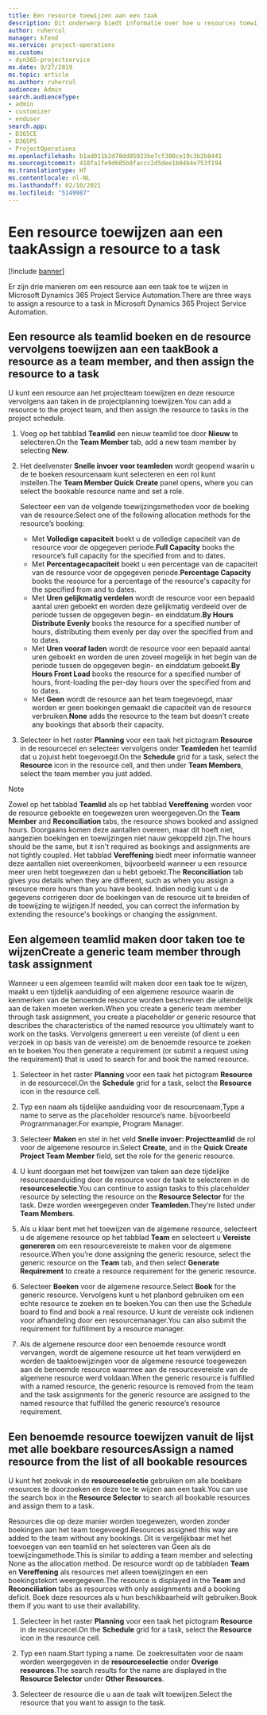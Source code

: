 ```yaml
---
title: Een resource toewijzen aan een taak
description: Dit onderwerp biedt informatie over hoe u resources toewijst aan taken.
author: ruhercul
manager: kfend
ms.service: project-operations
ms.custom:
- dyn365-projectservice
ms.date: 9/27/2019
ms.topic: article
ms.author: ruhercul
audience: Admin
search.audienceType:
- admin
- customizer
- enduser
search.app:
- D365CE
- D365PS
- ProjectOperations
ms.openlocfilehash: b1ad011b2d78dd85023be7cf380ce19c3b2b8441
ms.sourcegitcommit: 418fa1fe9d605b8faccc2d5dee1b04b4e753f194
ms.translationtype: HT
ms.contentlocale: nl-NL
ms.lasthandoff: 02/10/2021
ms.locfileid: "5149987"
---
```

# <a name="assign-a-resource-to-a-task"></a><span data-ttu-id="f161e-103">Een resource toewijzen aan een taak</span><span class="sxs-lookup"><span data-stu-id="f161e-103">Assign a resource to a task</span></span>

[!include [banner](../includes/psa-now-project-operations.md)]

<span data-ttu-id="f161e-104">Er zijn drie manieren om een resource aan een taak toe te wijzen in Microsoft Dynamics 365 Project Service Automation.</span><span class="sxs-lookup"><span data-stu-id="f161e-104">There are three ways to assign a resource to a task in Microsoft Dynamics 365 Project Service Automation.</span></span>

## <a name="book-a-resource-as-a-team-member-and-then-assign-the-resource-to-a-task"></a><span data-ttu-id="f161e-105">Een resource als teamlid boeken en de resource vervolgens toewijzen aan een taak</span><span class="sxs-lookup"><span data-stu-id="f161e-105">Book a resource as a team member, and then assign the resource to a task</span></span>

<span data-ttu-id="f161e-106">U kunt een resource aan het projectteam toewijzen en deze resource vervolgens aan taken in de projectplanning toewijzen.</span><span class="sxs-lookup"><span data-stu-id="f161e-106">You can add a resource to the project team, and then assign the resource to tasks in the project schedule.</span></span>

1. <span data-ttu-id="f161e-107">Voeg op het tabblad **Teamlid** een nieuw teamlid toe door **Nieuw** te selecteren.</span><span class="sxs-lookup"><span data-stu-id="f161e-107">On the **Team Member** tab, add a new team member by selecting **New**.</span></span> 

2. <span data-ttu-id="f161e-108">Het deelvenster **Snelle invoer voor teamleden** wordt geopend waarin u de te boeken resourcenaam kunt selecteren en een rol kunt instellen.</span><span class="sxs-lookup"><span data-stu-id="f161e-108">The **Team Member Quick Create** panel opens, where you can select the bookable resource name and set a role.</span></span> 

    <span data-ttu-id="f161e-109">Selecteer een van de volgende toewijzingsmethoden voor de boeking van de resource:</span><span class="sxs-lookup"><span data-stu-id="f161e-109">Select one of the following allocation methods for the resource’s booking:</span></span>

    - <span data-ttu-id="f161e-110">Met **Volledige capaciteit** boekt u de volledige capaciteit van de resource voor de opgegeven periode.</span><span class="sxs-lookup"><span data-stu-id="f161e-110">**Full Capacity** books the resource’s full capacity for the specified from and to dates.</span></span>
    - <span data-ttu-id="f161e-111">Met **Percentagecapaciteit** boekt u een percentage van de capaciteit van de resource voor de opgegeven periode.</span><span class="sxs-lookup"><span data-stu-id="f161e-111">**Percentage Capacity** books the resource for a percentage of the resource's capacity for the specified from and to dates.</span></span>
    - <span data-ttu-id="f161e-112">Met **Uren gelijkmatig verdelen** wordt de resource voor een bepaald aantal uren geboekt en worden deze gelijkmatig verdeeld over de periode tussen de opgegeven begin- en einddatum.</span><span class="sxs-lookup"><span data-stu-id="f161e-112">**By Hours Distribute Evenly** books the resource for a specified number of hours, distributing them evenly per day over the specified from and to dates.</span></span>
    - <span data-ttu-id="f161e-113">Met **Uren vooraf laden** wordt de resource voor een bepaald aantal uren geboekt en worden de uren zoveel mogelijk in het begin van de periode tussen de opgegeven begin- en einddatum geboekt.</span><span class="sxs-lookup"><span data-stu-id="f161e-113">**By Hours Front Load** books the resource for a specified number of hours, front-loading the per-day hours over the specified from and to dates.</span></span>
    - <span data-ttu-id="f161e-114">Met **Geen** wordt de resource aan het team toegevoegd, maar worden er geen boekingen gemaakt die capaciteit van de resource verbruiken.</span><span class="sxs-lookup"><span data-stu-id="f161e-114">**None** adds the resource to the team but doesn’t create any bookings that absorb their capacity.</span></span>

3. <span data-ttu-id="f161e-115">Selecteer in het raster **Planning** voor een taak het pictogram **Resource** in de resourcecel en selecteer vervolgens onder **Teamleden** het teamlid dat u zojuist hebt toegevoegd.</span><span class="sxs-lookup"><span data-stu-id="f161e-115">On the **Schedule** grid for a task, select the **Resource** icon in the resource cell, and then under **Team Members**, select the team member you just added.</span></span> 

> [!NOTE]
> <span data-ttu-id="f161e-116">Zowel op het tabblad **Teamlid** als op het tabblad **Vereffening** worden voor de resource geboekte en toegewezen uren weergegeven.</span><span class="sxs-lookup"><span data-stu-id="f161e-116">On the **Team Member** and **Reconciliation** tabs, the resource shows booked and assigned hours.</span></span> <span data-ttu-id="f161e-117">Doorgaans komen deze aantallen overeen, maar dit hoeft niet, aangezien boekingen en toewijzingen niet nauw gekoppeld zijn.</span><span class="sxs-lookup"><span data-stu-id="f161e-117">The hours should be the same, but it isn't required as bookings and assignments are not tightly coupled.</span></span> <span data-ttu-id="f161e-118">Het tabblad **Vereffening** biedt meer informatie wanneer deze aantallen niet overeenkomen, bijvoorbeeld wanneer u een resource meer uren hebt toegewezen dan u hebt geboekt.</span><span class="sxs-lookup"><span data-stu-id="f161e-118">The **Reconciliation** tab gives you details when they are different, such as when you assign a resource more hours than you have booked.</span></span> <span data-ttu-id="f161e-119">Indien nodig kunt u de gegevens corrigeren door de boekingen van de resource uit te breiden of de toewijzing te wijzigen.</span><span class="sxs-lookup"><span data-stu-id="f161e-119">If needed, you can correct the information by extending the resource's bookings or changing the assignment.</span></span>

## <a name="create-a-generic-team-member-through-task-assignment"></a><span data-ttu-id="f161e-120">Een algemeen teamlid maken door taken toe te wijzen</span><span class="sxs-lookup"><span data-stu-id="f161e-120">Create a generic team member through task assignment</span></span>

<span data-ttu-id="f161e-121">Wanneer u een algemeen teamlid wilt maken door een taak toe te wijzen, maakt u een tijdelijk aanduiding of een algemene resource waarin de kenmerken van de benoemde resource worden beschreven die uiteindelijk aan de taken moeten werken.</span><span class="sxs-lookup"><span data-stu-id="f161e-121">When you create a generic team member through task assignment, you create a placeholder or generic resource that describes the characteristics of the named resource you ultimately want to work on the tasks.</span></span> <span data-ttu-id="f161e-122">Vervolgens genereert u een vereiste (of dient u een verzoek in op basis van de vereiste) om de benoemde resource te zoeken en te boeken.</span><span class="sxs-lookup"><span data-stu-id="f161e-122">You then generate a requirement (or submit a request using the requirement) that is used to search for and book the named resource.</span></span>

1. <span data-ttu-id="f161e-123">Selecteer in het raster **Planning** voor een taak het pictogram **Resource** in de resourcecel.</span><span class="sxs-lookup"><span data-stu-id="f161e-123">On the **Schedule** grid for a task, select the **Resource** icon in the resource cell.</span></span>

2. <span data-ttu-id="f161e-124">Typ een naam als tijdelijke aanduiding voor de resourcenaam,</span><span class="sxs-lookup"><span data-stu-id="f161e-124">Type a name to serve as the placeholder resource’s name.</span></span> <span data-ttu-id="f161e-125">bijvoorbeeld Programmanager.</span><span class="sxs-lookup"><span data-stu-id="f161e-125">For example, Program Manager.</span></span>

3. <span data-ttu-id="f161e-126">Selecteer **Maken** en stel in het veld **Snelle invoer: Projectteamlid** de rol voor de algemene resource in.</span><span class="sxs-lookup"><span data-stu-id="f161e-126">Select **Create**, and in the **Quick Create Project Team Member** field, set the role for the generic resource.</span></span>

4. <span data-ttu-id="f161e-127">U kunt doorgaan met het toewijzen van taken aan deze tijdelijke resourceaanduiding door de resource voor de taak te selecteren in de **resourceselectie**.</span><span class="sxs-lookup"><span data-stu-id="f161e-127">You can continue to assign tasks to this placeholder resource by selecting the resource on the **Resource Selector** for the task.</span></span> <span data-ttu-id="f161e-128">Deze worden weergegeven onder **Teamleden**.</span><span class="sxs-lookup"><span data-stu-id="f161e-128">They’re listed under **Team Members**.</span></span>

5. <span data-ttu-id="f161e-129">Als u klaar bent met het toewijzen van de algemene resource, selecteert u de algemene resource op het tabblad **Team** en selecteert u **Vereiste genereren** om een resourcevereiste te maken voor de algemene resource.</span><span class="sxs-lookup"><span data-stu-id="f161e-129">When you’re done assigning the generic resource, select the generic resource on the **Team** tab, and then select **Generate Requirement** to create a resource requirement for the generic resource.</span></span>

6. <span data-ttu-id="f161e-130">Selecteer **Boeken** voor de algemene resource.</span><span class="sxs-lookup"><span data-stu-id="f161e-130">Select **Book** for the generic resource.</span></span> <span data-ttu-id="f161e-131">Vervolgens kunt u het planbord gebruiken om een echte resource te zoeken en te boeken.</span><span class="sxs-lookup"><span data-stu-id="f161e-131">You can then use the Schedule board to find and book a real resource.</span></span> <span data-ttu-id="f161e-132">U kunt de vereiste ook indienen voor afhandeling door een resourcemanager.</span><span class="sxs-lookup"><span data-stu-id="f161e-132">You can also submit the requirement for fulfillment by a resource manager.</span></span>

7. <span data-ttu-id="f161e-133">Als de algemene resource door een benoemde resource wordt vervangen, wordt de algemene resource uit het team verwijderd en worden de taaktoewijzingen voor de algemene resource toegewezen aan de benoemde resource waarmee aan de resourcevereiste van de algemene resource werd voldaan.</span><span class="sxs-lookup"><span data-stu-id="f161e-133">When the generic resource is fulfilled with a named resource, the generic resource is removed from the team and the task assignments for the generic resource are assigned to the named resource that fulfilled the generic resource’s resource requirement.</span></span>

## <a name="assign-a-named-resource-from-the-list-of-all-bookable-resources"></a><span data-ttu-id="f161e-134">Een benoemde resource toewijzen vanuit de lijst met alle boekbare resources</span><span class="sxs-lookup"><span data-stu-id="f161e-134">Assign a named resource from the list of all bookable resources</span></span>

<span data-ttu-id="f161e-135">U kunt het zoekvak in de **resourceselectie** gebruiken om alle boekbare resources te doorzoeken en deze toe te wijzen aan een taak.</span><span class="sxs-lookup"><span data-stu-id="f161e-135">You can use the search box in the **Resource Selector** to search all bookable resources and assign them to a task.</span></span>

<span data-ttu-id="f161e-136">Resources die op deze manier worden toegewezen, worden zonder boekingen aan het team toegevoegd.</span><span class="sxs-lookup"><span data-stu-id="f161e-136">Resources assigned this way are added to the team without any bookings.</span></span> <span data-ttu-id="f161e-137">Dit is vergelijkbaar met het toevoegen van een teamlid en het selecteren van Geen als de toewijzingsmethode.</span><span class="sxs-lookup"><span data-stu-id="f161e-137">This is similar to adding a team member and selecting None as the allocation method.</span></span> <span data-ttu-id="f161e-138">De resource wordt op de tabbladen **Team** en **Vereffening** als resources met alleen toewijzingen en een boekingstekort weergegeven.</span><span class="sxs-lookup"><span data-stu-id="f161e-138">The resource is displayed in the **Team** and **Reconciliation** tabs as resources with only assignments and a booking deficit.</span></span> <span data-ttu-id="f161e-139">Boek deze resources als u hun beschikbaarheid wilt gebruiken.</span><span class="sxs-lookup"><span data-stu-id="f161e-139">Book them if you want to use their availability.</span></span>

1. <span data-ttu-id="f161e-140">Selecteer in het raster **Planning** voor een taak het pictogram **Resource** in de resourcecel.</span><span class="sxs-lookup"><span data-stu-id="f161e-140">On the **Schedule** grid for a task, select the **Resource** icon in the resource cell.</span></span>

2. <span data-ttu-id="f161e-141">Typ een naam.</span><span class="sxs-lookup"><span data-stu-id="f161e-141">Start typing a name.</span></span> <span data-ttu-id="f161e-142">De zoekresultaten voor de naam worden weergegeven in de **resourceselectie** onder **Overige resources**.</span><span class="sxs-lookup"><span data-stu-id="f161e-142">The search results for the name are displayed in the **Resource Selector** under **Other Resources**.</span></span>

3. <span data-ttu-id="f161e-143">Selecteer de resource die u aan de taak wilt toewijzen.</span><span class="sxs-lookup"><span data-stu-id="f161e-143">Select the resource that you want to assign to the task.</span></span>

